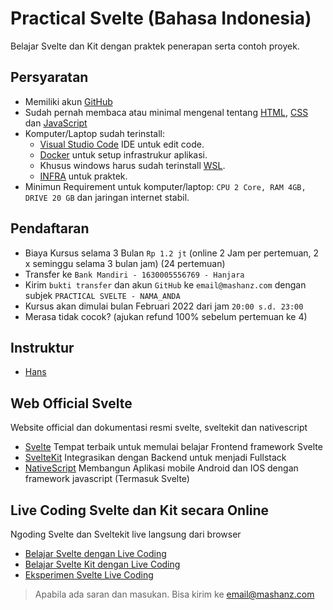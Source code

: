 # Practical Svelte (Bahasa Indonesia)

Belajar Svelte dan Kit dengan praktek penerapan serta contoh proyek.

## Persyaratan
- Memiliki akun [GitHub](https://github.com/)
- Sudah pernah membaca atau minimal mengenal tentang [HTML](https://www.w3schools.com/html/default.asp), [CSS](https://www.w3schools.com/css/default.asp) dan [JavaScript](https://www.w3schools.com/js/default.asp)
- Komputer/Laptop sudah terinstall:
  - [Visual Studio Code](https://code.visualstudio.com/) IDE untuk edit code.
  - [Docker](https://www.docker.com) untuk setup infrastrukur aplikasi.
  - Khusus windows harus sudah terinstall [WSL](https://learn.microsoft.com/en-us/windows/wsl/install).
  - [INFRA](https://mashanz.github.io/infra/) untuk praktek.
- Minimun Requirement untuk komputer/laptop: `CPU 2 Core, RAM 4GB, DRIVE 20 GB` dan jaringan internet stabil.

## Pendaftaran
- Biaya Kursus selama 3 Bulan `Rp 1.2 jt` (online 2 Jam per pertemuan, 2 x seminggu selama 3 bulan jam) (24 pertemuan) 
- Transfer ke `Bank Mandiri - 1630005556769 - Hanjara`
- Kirim `bukti transfer` dan akun `GitHub` ke `email@mashanz.com` dengan subjek `PRACTICAL SVELTE - NAMA_ANDA`
- Kursus akan dimulai bulan Februari 2022 dari jam `20:00 s.d. 23:00`
- Merasa tidak cocok? (ajukan refund 100% sebelum pertemuan ke 4)

## Instruktur
- [Hans](https://www.linkedin.com/in/mashanz/)

## Web Official Svelte
Website official dan dokumentasi resmi svelte, sveltekit dan nativescript
- [Svelte](https://svelte.dev) Tempat terbaik untuk memulai belajar Frontend framework Svelte
- [SvelteKit](https://kit.svelte.dev) Integrasikan dengan Backend untuk menjadi Fullstack
- [NativeScript](https://nativescript.org/) Membangun Aplikasi mobile Android dan IOS dengan framework javascript (Termasuk Svelte)

## Live Coding Svelte dan Kit secara Online
Ngoding Svelte dan Sveltekit live langsung dari browser
- [Belajar Svelte dengan Live Coding](https://svelte.dev/tutorial)
- [Belajar Svelte Kit dengan Live Coding](https://learn.svelte.dev)
- [Eksperimen Svelte Live Coding](https://svelte.dev/repl)

> Apabila ada saran dan masukan. Bisa kirim ke email@mashanz.com
